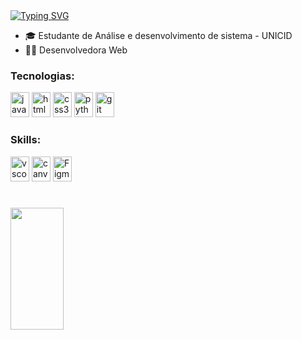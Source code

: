 <a href="https://git.io/typing-svg">
  <img src="https://readme-typing-svg.herokuapp.com/?color=ffaac6&size=25&center=false&vCenter=true&width=1000&lines=Welcome!+👋;I'm+Laura+de+Medeiros+👩‍💻+:%29" alt="Typing SVG">
</a>

<div>
  <ul>
    <li>🎓 Estudante de Análise e desenvolvimento de sistema - UNICID</li>
    <li>👩‍💻 Desenvolvedora Web</li> 
  </ul>
</div>

<h3 align="stretch">Tecnologias:</h3>
<div align="stretch">
  <img src="https://cdn.jsdelivr.net/gh/devicons/devicon/icons/javascript/javascript-original.svg" height="40" width="30" alt="javascript logo" />
  <img src="https://cdn.jsdelivr.net/gh/devicons/devicon/icons/html5/html5-original.svg" height="40" width="30" alt="html5 logo" />
  <img src="https://cdn.jsdelivr.net/gh/devicons/devicon/icons/css3/css3-original.svg" height="40" width="30" alt="css3 logo" />
  <img src="https://cdn.jsdelivr.net/gh/devicons/devicon/icons/python/python-original.svg" height="40" width="30" alt="python logo" />
  <img src="https://icongr.am/devicon/git-original.svg?size=128&color=currentColor" height="40" width="30" alt="git"/>
</div>

<h3 aling="stretch">Skills:</h3>
<div align="stretch">
    <img src="https://cdn.jsdelivr.net/gh/devicons/devicon/icons/vscode/vscode-original.svg" height="40" width="30" alt="vscode logo" />
    <img src="https://cdn.jsdelivr.net/gh/devicons/devicon/icons/canva/canva-original.svg" height="40" width="30" alt="canva logo" />
    <img src="https://cdn.jsdelivr.net/gh/devicons/devicon/icons/figma/figma-original.svg" height="40" width="30" alt="Figma" />
</div>

#

<div>
  <img width="41%" height="195px" src="https://github-readme-stats.vercel.app/api/top-langs/?username=LauraMdrs&layout=compact&hide_border=false&border_color=ffaac6&title_color=ffaac6&text_color=ffaac6&bg_color=0d1117" />
</div>
